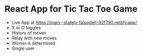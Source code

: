 # React App for Tic Tac Toe Game 
- Live App at https://main--stately-faloodeh-92f790.netlify.app/
- X or O toggles
- History of moves
- Relay with new moves
- Winner is determined
- Single user
